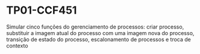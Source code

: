 # TP01-CCF451
Simular cinco funções do gerenciamento de processos: criar processo, substituir a imagem atual do processo com uma imagem nova do processo, transição de estado do processo, escalonamento de processos e troca de contexto
